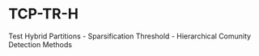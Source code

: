 # TCP-TR-H
Test Hybrid Partitions - Sparsification Threshold - Hierarchical Comunity Detection Methods 
